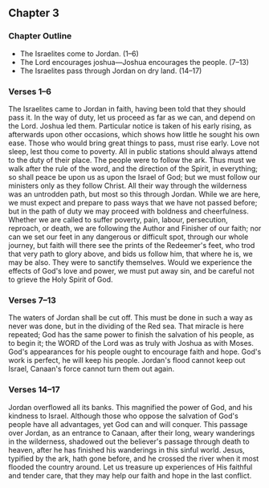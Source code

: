 ## Chapter 3

### Chapter Outline

- The Israelites come to Jordan. (1–6)
- The Lord encourages joshua—Joshua encourages the people. (7–13)
- The Israelites pass through Jordan on dry land. (14–17)

### Verses 1–6

The Israelites came to Jordan in faith, having been told that they should pass it. In the way of duty, let us proceed as far as we can, and depend on the Lord. Joshua led them. Particular notice is taken of his early rising, as afterwards upon other occasions, which shows how little he sought his own ease. Those who would bring great things to pass, must rise early. Love not sleep, lest thou come to poverty. All in public stations should always attend to the duty of their place. The people were to follow the ark. Thus must we walk after the rule of the word, and the direction of the Spirit, in everything; so shall peace be upon us as upon the Israel of God; but we must follow our ministers only as they follow Christ. All their way through the wilderness was an untrodden path, but most so this through Jordan. While we are here, we must expect and prepare to pass ways that we have not passed before; but in the path of duty we may proceed with boldness and cheerfulness. Whether we are called to suffer poverty, pain, labour, persecution, reproach, or death, we are following the Author and Finisher of our faith; nor can we set our feet in any dangerous or difficult spot, through our whole journey, but faith will there see the prints of the Redeemer's feet, who trod that very path to glory above, and bids us follow him, that where he is, we may be also. They were to sanctify themselves. Would we experience the effects of God's love and power, we must put away sin, and be careful not to grieve the Holy Spirit of God.

### Verses 7–13

The waters of Jordan shall be cut off. This must be done in such a way as never was done, but in the dividing of the Red sea. That miracle is here repeated; God has the same power to finish the salvation of his people, as to begin it; the WORD of the Lord was as truly with Joshua as with Moses. God's appearances for his people ought to encourage faith and hope. God's work is perfect, he will keep his people. Jordan's flood cannot keep out Israel, Canaan's force cannot turn them out again.

### Verses 14–17

Jordan overflowed all its banks. This magnified the power of God, and his kindness to Israel. Although those who oppose the salvation of God's people have all advantages, yet God can and will conquer. This passage over Jordan, as an entrance to Canaan, after their long, weary wanderings in the wilderness, shadowed out the believer's passage through death to heaven, after he has finished his wanderings in this sinful world. Jesus, typified by the ark, hath gone before, and he crossed the river when it most flooded the country around. Let us treasure up experiences of His faithful and tender care, that they may help our faith and hope in the last conflict.

